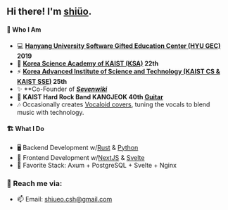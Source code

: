 ## Hi there! I'm [shiüo](https://shiueo.xyz).

#### 🍣 Who I Am
- 💻 **[Hanyang University Software Gifted Education Center (HYU GEC)](https://gifted.hanyang.ac.kr/) 2019**
- 🎒 **[Korea Science Academy of KAIST (KSA)](https://ksa.hs.kr/) 22th**
- ⚡ **[Korea Advanced Institute of Science and Technology (KAIST CS & KAIST SSE)](https://www.kaist.ac.kr/en/) 25th**
- ✨ **Co-Founder of ***[Sevenwiki](https://seven.wiki)***
- 🎸 **KAIST Hard Rock Band KANGJEOK 40th [Guitar](https://www.youtube.com/@shiueo)**
- 🎶 Occasionally creates [Vocaloid covers](https://www.youtube.com/@shiueo), tuning the vocals to blend music with technology.

#### 🏗️ What I Do
- 🖥️ Backend Development w/[Rust](https://www.rust-lang.org/) & [Python](https://www.python.org/)
- 📱 Frontend Development w/[NextJS](https://nextjs.org/) & [Svelte](https://svelte.dev/)
- 💓 Favorite Stack: Axum + PostgreSQL + Svelte + Nginx

### 📮 Reach me via:
- 📫 Email: <shiueo.csh@gmail.com>
